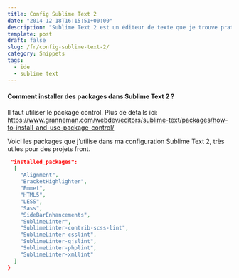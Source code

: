 ```yaml
---
title: Config Sublime Text 2
date: "2014-12-18T16:15:51+00:00"
description: "Sublime Text 2 est un éditeur de texte que je trouve pratique à utiliser sur des projets front pour sa rapidité. Découvrez la configuration que j'utilise. "
template: post
draft: false
slug: /fr/config-sublime-text-2/
category: Snippets
tags:
  - ide
  - sublime text
---
```


#### Comment installer des packages dans Sublime Text 2 ?

Il faut utiliser le package control. Plus de détails ici: <https://www.granneman.com/webdev/editors/sublime-text/packages/how-to-install-and-use-package-control/>

Voici les packages que j&rsquo;utilise dans ma configuration Sublime Text 2, très utiles pour des projets front.
```json {
 "installed_packages":
  [
    "Alignment",
    "BracketHighlighter",
    "Emmet",
    "HTML5",
    "LESS",
    "Sass",
    "SideBarEnhancements",
    "SublimeLinter",
    "SublimeLinter-contrib-scss-lint",
    "SublimeLinter-csslint",
    "SublimeLinter-gjslint",
    "SublimeLinter-phplint",
    "SublimeLinter-xmllint"
  ]
}
```
